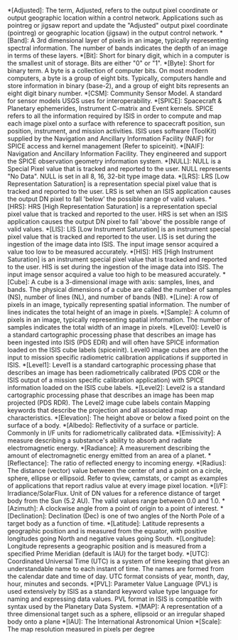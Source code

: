 *[Adjusted]: The term, Adjusted, refers to the output pixel coordinate or output geographic location within a control network. Applications such as pointreg or jigsaw report and update the "Adjusted" output pixel coordinate (pointreg) or geographic location (jigsaw) in the output control network. 
*[Band]: A 3rd dimensional layer of pixels in an image, typically representing spectral information. The number of bands indicates the depth of an image in terms of these layers. 
*[Bit]: Short for binary digit, which in a computer is the smallest unit of storage. Bits are either "0" or "1". 
*[Byte]: Short for binary term. A byte is a collection of computer bits. On most modern computers, a byte is a group of eight bits. Typically, computers handle and store information in binary (base-2), and a group of eight bits represents an eight digit binary number.
*[CSM]: Community Sensor Model. A standard for sensor models USGS uses for interoperability. 
*[SPICE]: Spacecraft & Planetary ephemerides, Instrument C-matrix and Event kernels. SPICE refers to all the information required by ISIS in order to compute and map each image pixel onto a surface with reference to spacecraft position, sun position, instrument, and mission activities. ISIS uses software (ToolKit) supplied by the Navigation and Ancillary Information Facility (NAIF) for SPICE access and kernel management (Refer to spiceinit). 
*[NAIF]: Navigation and Ancillary Information Facility. They engineered and support the SPICE observation geometry information system. 
*[NULL]: NULL is a Special Pixel value that is tracked and reported to the user. NULL represents "No Data". NULL is set in all 8, 16, 32-bit type image data. 
*[LRS]: LRS [Low Representation Saturation] is a representation special pixel value that is tracked and reported to the user. LRS is set when an ISIS application causes the output DN pixel to fall 'below' the possible range of valid values. 
*[HRS]: HRS [High Representation Saturation] is a representation special pixel value that is tracked and reported to the user. HRS is set when an ISIS application causes the output DN pixel to fall 'above' the possible range of valid values. 
*[LIS]: LIS [Low Instrument Saturation] is an instrument special pixel value that is tracked and reported to the user. LIS is set during the ingestion of the image data into ISIS. The input image sensor acquired a value too low to be measured accurately. 
*[HIS]: HIS [High Instrument Saturation] is an instrument special pixel value that is tracked and reported to the user. HIS is set during the ingestion of the image data into ISIS. The input image sensor acquired a value too high to be measured accurately. 
*[Cube]: A cube is a 3-dimensional image with axis: samples, lines, and bands. The physical dimensions of a cube are called the number of samples (NS), number of lines (NL), and number of bands (NB). 
*[Line]: A row of pixels in an image, typically representing spatial information. The number of lines indicates the total height of an image in pixels. 
*[Sample]: A column of pixels in an image, typically representing spatial information. The number of samples indicates the total width of an image in pixels. 
*[Level0]: Level0 is a standard cartographic processing phase that describes an image has been ingested into ISIS (PDS EDR) and will often have SPICE information loaded on the ISIS cube labels (spiceinit). Level0 image cubes are often the input to mission specific radiometric calibration applications if supported in ISIS. 
*[Level1]: Level1 is a standard cartographic processing phase that describes an image has been radiometrically calibrated (PDS CDR or the ISIS output of a mission specific calibration application) with SPICE information loaded on the ISIS cube labels. 
*[Level2]: Level2 is a standard cartographic processing phase that describes an image has been map projected (PDS RDR). The Level2 image cube labels contain Mapping keywords that describe the projection and all associated map characteristics. 
*[Elevation]: The height above or below a fixed point on the surface of a body. 
*[Albedo]: Reflectivity of a surface or particle. Commonly in I/F units for radiometrically calibrated data. 
*[Emissivity]: A measure describing a substance's ability to absorb and radiate electromagnetic energy. 
*[Radiance]: A measurement describing the amount of electromagnetic energy emitted from an area of a planet. 
*[Reflectance]: The ratio of reflected energy to incoming energy. 
*[Radius]: The distance (vector) value between the center of and a point on a circle, sphere, ellipse or ellipsoid. Refer to qview, camstats, or campt as examples of applications that report radius value at every image pixel location. 
*[I/F]: Irradiance/SolarFlux. Unit of DN values for a reference distance of target body from the Sun (5.2 AU). The valid values range between 0.0 and 1.0. 
*[Azimuth]: A clockwise angle from a point of origin to a point of interest. 
*[Declination]: Declination (Dec) is one of two angles of the North Pole of a target body as a function of time. 
*[Latitude]: Latitude represents a geographic position and is measured from the equator, with positive longitudes going North and negative values going South. 
*[Longitude]: Longitude represents a geographic position and is measured from a specified Prime Meridian (default is IAU) for the target body. 
*[UTC]: Coordinated Universal Time (UTC) is a system of time keeping that gives an understandable name to each instant of time. The names are formed from the calendar date and time of day. UTC format consists of year, month, day, hour, minutes and seconds. 
*[PVL]: Parameter Value Language (PVL) is used extensively by ISIS as a standard keyword value type language for naming and expressing data values. PVL format in ISIS is compatible with syntax used by the Planetary Data System. 
*[MAP]: A representation of a three dimensional target such as a sphere, ellipsoid or an irregular shaped body onto a plane 
*[IAU]: The International Astronomical Union 
*[Scale]: The map resolution measured in pixels per degree 